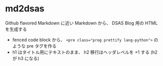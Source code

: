 # md2dsas

Github flavored Markdown に近い Markdown から、 DSAS Blog 用の HTML を生成する

* fenced code block から、 `<pre class="prog prettify lang-python">` のような pre タグを作る
* h1 はタイトル用にテキストのまま、 h2 移行はヘッダレベルを +1 する (h2 が h3 になる)
